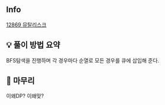 ## Info
[12869 뮤탈리스크](https://www.acmicpc.net/problem/12869)

## 💡 풀이 방법 요약
BFS탐색을 진행하며 각 경우마다 순열로 모든 경우를 큐에 삽입해 준다.

## 🙂 마무리
이왜DP? 이왜맞?
